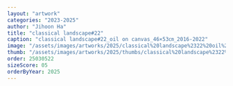 ```yaml
---
layout: "artwork"
categories: "2023-2025"
author: "Jihoon Ha"
title: "classical landscape#22"
caption: "classical landscape#22_oil on canvas_46×53㎝_2016-2022"
image: "/assets/images/artworks/2025/classical%20landscape%2322%20oil%20on%20canvas%2046x53cm%202016-2022.jpg"
thumb: "/assets/images/artworks/2025/thumbs/classical%20landscape%2322%20oil%20on%20canvas%2046x53cm%202016-2022.jpg"
order: 25030522
sizeScore: 05
orderByYear: 2025
---
```

